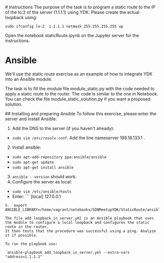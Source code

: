 # Instructions
The purpose of the task is to program a static route to the IP of the lo:2 of the server (1.1.1.1) using YDK. Please create the actual loopback using:

`sudo ifconfig lo:2  1.1.1.1 netmask 255.255.255.255 up`

Open the notebook staticRoute.ipynb on the Jupyter server for the instructions.

# Ansible
We'll use the static route exercise as an example of how to integrate YDK into an Ansible module. 

The task is to fill the module file module_static.py with the code needed to apply a static route to the router. The code is similar to the one in Notebook. You can check the file module_static_solution.py if you want a proposed solution.

## Installing and preparing Ansible
To follow this exercise, please enter the server and install Ansible:

1. Add the DNS to the server (if you haven't already):
  * `sudo vim /etc/resolv.conf`. Add the line nameserver 198.18.133.1 .
2. Install ansible:
  * `sudo apt-add-repository ppa:ansible/ansible`
  * `sudo apt-get update`
  * `sudo apt-get install ansible`
3. `ansible --version` should work.
4. Configure the server as local:
  * `sudo vim /etc/ansible/hosts`
  * Enter: ```
[local]
127.0.0.1
```
5. `export ANSIBLE_LIBRARY=/home/vagrant/notebooks/SDNMeetupYDK/StaticRoute/ansible/`

The file add_loopback_in_server.yml is an Ansible playbook that uses the module to configure a local loopback and configures the static route in the router. 
It then tests that the procedure was successful using a ping. Analyze it if possible.

To run the playbook use:

`ansible-playbook add_loopback_in_server.yml --extra-vars "address=1.1.1.1"`


